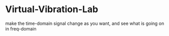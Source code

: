 # Virtual-Vibration-Lab
make the time-domain signal change as you want, and see what is going on in freq-domain
